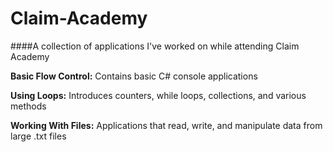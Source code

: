 # Claim-Academy
####A collection of applications I've worked on while attending Claim Academy

**Basic Flow Control:** Contains basic C# console applications

**Using Loops:** Introduces counters, while loops, collections, and various methods

**Working With Files:** Applications that read, write, and manipulate data from large .txt files
